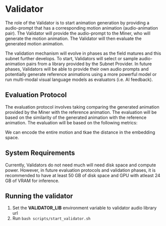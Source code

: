 # Validator
The role of the Validator is to start animation generation by providing a audio-prompt that has a corresponding motion animation (audio-animation pair). The Validator will provide the audio-prompt to the Miner, who will generate the motion animation. The Validator will then evaluate the generated motion animation.

The validation mechanism will evolve in phases as the field matures and this subnet further develops. To start, Validators will select or sample audio-animation pairs from a library provided by the Subnet Provider. In future phases, Validators will be able to provide their own audio prompts and potentially generate reference animations using a more powerful model or run multi-modal visual language models as evaluators (i.e. AI feedback).


## Evaluation Protocol
The evaluation protocol involves taking comparing the generated animation provided by the Miner with the reference animation. The evaluation will be based on the similarity of the generated animation with the reference animation. The evaluation will be based on the following metrics:



We can encode the entire motion and tkae the distance in the embedding space.


## System Requirements
Currently, Validators do not need much will need disk space and compute power. However, in future evaluation protocols and validation phases, it is recommended to have at least 50 GB of disk space and GPU with atleast 24 GB of VRAM for inference.


## Running the validator

1. Set the **VALIDATOR_LIB** environment variable to validator audio library url
2. Run `bash scripts/start_validator.sh`
